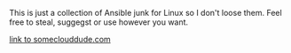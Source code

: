 This is just a collection of Ansible junk for Linux so I don't loose them. Feel free to steal, suggegst or use however you want.

[link to someclouddude.com](https://www.someclouddude.com)
